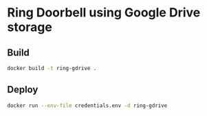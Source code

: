 # Ring Doorbell using Google Drive storage


## Build
```bash
docker build -t ring-gdrive .
```

## Deploy
```bash
docker run --env-file credentials.env -d ring-gdrive
```